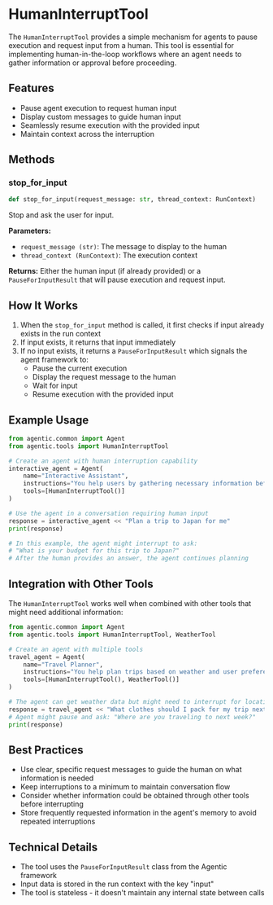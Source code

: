 # HumanInterruptTool

The `HumanInterruptTool` provides a simple mechanism for agents to pause execution and request input from a human. This tool is essential for implementing human-in-the-loop workflows where an agent needs to gather information or approval before proceeding.

## Features

- Pause agent execution to request human input
- Display custom messages to guide human input
- Seamlessly resume execution with the provided input
- Maintain context across the interruption

## Methods

### stop_for_input

```python
def stop_for_input(request_message: str, thread_context: RunContext)
```

Stop and ask the user for input.

**Parameters:**

- `request_message (str)`: The message to display to the human
- `thread_context (RunContext)`: The execution context

**Returns:**
Either the human input (if already provided) or a `PauseForInputResult` that will pause execution and request input.

## How It Works

1. When the `stop_for_input` method is called, it first checks if input already exists in the run context
2. If input exists, it returns that input immediately
3. If no input exists, it returns a `PauseForInputResult` which signals the agent framework to:
   - Pause the current execution
   - Display the request message to the human
   - Wait for input
   - Resume execution with the provided input

## Example Usage

```python
from agentic.common import Agent
from agentic.tools import HumanInterruptTool

# Create an agent with human interruption capability
interactive_agent = Agent(
    name="Interactive Assistant",
    instructions="You help users by gathering necessary information before proceeding.",
    tools=[HumanInterruptTool()]
)

# Use the agent in a conversation requiring human input
response = interactive_agent << "Plan a trip to Japan for me"
print(response)

# In this example, the agent might interrupt to ask:
# "What is your budget for this trip to Japan?"
# After the human provides an answer, the agent continues planning
```

## Integration with Other Tools

The `HumanInterruptTool` works well when combined with other tools that might need additional information:

```python
from agentic.common import Agent
from agentic.tools import HumanInterruptTool, WeatherTool

# Create an agent with multiple tools
travel_agent = Agent(
    name="Travel Planner",
    instructions="You help plan trips based on weather and user preferences.",
    tools=[HumanInterruptTool(), WeatherTool()]
)

# The agent can get weather data but might need to interrupt for location details
response = travel_agent << "What clothes should I pack for my trip next week?"
# Agent might pause and ask: "Where are you traveling to next week?"
print(response)
```

## Best Practices

- Use clear, specific request messages to guide the human on what information is needed
- Keep interruptions to a minimum to maintain conversation flow
- Consider whether information could be obtained through other tools before interrupting
- Store frequently requested information in the agent's memory to avoid repeated interruptions

## Technical Details

- The tool uses the `PauseForInputResult` class from the Agentic framework
- Input data is stored in the run context with the key "input"
- The tool is stateless - it doesn't maintain any internal state between calls
